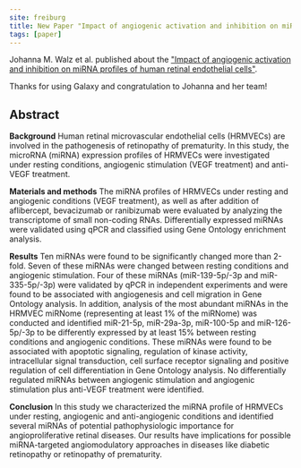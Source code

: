```yaml
---
site: freiburg
title: New Paper "Impact of angiogenic activation and inhibition on miRNA profiles of human retinal endothelial cells"
tags: [paper]
---
```


Johanna M. Walz et al. published about the
["Impact of angiogenic activation and inhibition on miRNA profiles of human retinal endothelial cells"](https://www.sciencedirect.com/science/article/pii/S0014483518305037).

Thanks for using Galaxy and congratulation to Johanna and her team!

## Abstract

**Background** Human retinal microvascular endothelial cells (HRMVECs) are involved in the pathogenesis of
retinopathy of prematurity. In this study, the microRNA (miRNA) expression profiles of
HRMVECs were investigated under resting conditions, angiogenic stimulation (VEGF treatment) and anti-VEGF treatment.

**Materials and methods** The miRNA profiles of HRMVECs under resting and angiogenic conditions (VEGF treatment),
as well as after addition of aflibercept, bevacizumab or ranibizumab were evaluated by analyzing the transcriptome
of small non-coding RNAs. Differentially expressed miRNAs were validated using qPCR and classified using Gene Ontology enrichment analysis.

**Results** Ten miRNAs were found to be significantly changed more than 2-fold. Seven of these miRNAs were
changed between resting conditions and angiogenic stimulation. Four of these miRNAs (miR-139-5p/-3p and miR-335-5p/-3p) were validated by qPCR in independent experiments and 
were found to be associated with angiogenesis and cell migration in Gene Ontology analysis. In addition, analysis of the most abundant miRNAs in the HRMVEC miRNome (representing 
at least 1% of the miRNome) was conducted and identified miR-21-5p, miR-29a-3p, miR-100-5p and miR-126-5p/-3p to be differently expressed by at least 15% between resting 
conditions and angiogenic conditions. These miRNAs were found to be associated with apoptotic signaling, regulation of kinase activity, intracellular signal transduction, cell 
surface receptor signaling and positive regulation of cell differentiation in Gene Ontology analysis. No differentially regulated miRNAs between angiogenic stimulation and 
angiogenic stimulation plus anti-VEGF treatment were identified.

**Conclusion** In this study we characterized the miRNA profile of HRMVECs under resting, angiogenic and anti-angiogenic conditions and identified several miRNAs of potential 
pathophysiologic importance for angioproliferative retinal diseases. Our results have implications for possible miRNA-targeted angiomodulatory approaches in diseases like 
diabetic retinopathy or retinopathy of prematurity.
